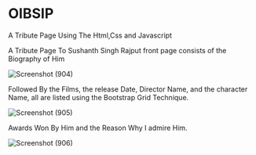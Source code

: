 # OIBSIP
A Tribute Page Using The Html,Css and Javascript


A Tribute Page To Sushanth Singh Rajput front page consists of the Biography of Him

![Screenshot (904)](https://user-images.githubusercontent.com/112425259/210042195-8c6112d4-08bd-47a8-a4a0-47c26fe94b5c.png)

Followed By the Films, the release Date, Director Name, and the character Name, all are listed using the Bootstrap Grid Technique.

![Screenshot (905)](https://user-images.githubusercontent.com/112425259/210042326-0fb2e664-7590-4535-8f55-9c40c8a1112b.png)

Awards Won By Him and the Reason Why I admire Him.

![Screenshot (906)](https://user-images.githubusercontent.com/112425259/210042378-c2773282-f501-4825-bac7-3d8b73b6836b.png)
